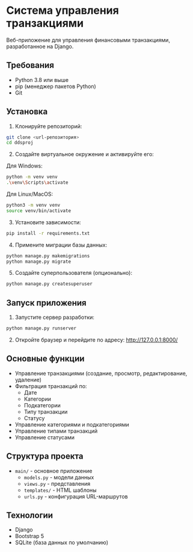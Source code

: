 # Система управления транзакциями

Веб-приложение для управления финансовыми транзакциями, разработанное на Django.

## Требования

- Python 3.8 или выше
- pip (менеджер пакетов Python)
- Git

## Установка

1. Клонируйте репозиторий:
```bash
git clone <url-репозитория>
cd ddsproj
```

2. Создайте виртуальное окружение и активируйте его:

Для Windows:
```bash
python -m venv venv
.\venv\Scripts\activate
```

Для Linux/MacOS:
```bash
python3 -m venv venv
source venv/bin/activate
```

3. Установите зависимости:
```bash
pip install -r requirements.txt
```

4. Примените миграции базы данных:
```bash
python manage.py makemigrations
python manage.py migrate
```

5. Создайте суперпользователя (опционально):
```bash
python manage.py createsuperuser
```

## Запуск приложения

1. Запустите сервер разработки:
```bash
python manage.py runserver
```

2. Откройте браузер и перейдите по адресу: http://127.0.0.1:8000/

## Основные функции

- Управление транзакциями (создание, просмотр, редактирование, удаление)
- Фильтрация транзакций по:
  - Дате
  - Категории
  - Подкатегории
  - Типу транзакции
  - Статусу
- Управление категориями и подкатегориями
- Управление типами транзакций
- Управление статусами

## Структура проекта

- `main/` - основное приложение
  - `models.py` - модели данных
  - `views.py` - представления
  - `templates/` - HTML шаблоны
  - `urls.py` - конфигурация URL-маршрутов

## Технологии

- Django
- Bootstrap 5
- SQLite (база данных по умолчанию)

